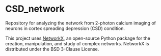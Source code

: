 # CSD_network

Repository for analyzing the network from 2-photon calcium imaging of neurons in cortex spreading depression (CSD) condition.

This project uses [NetworkX](https://networkx.org/), an open-source Python package for the creation, manipulation, and study of complex networks. NetworkX is distributed under the BSD 3-Clause License.

